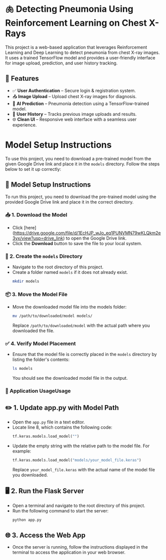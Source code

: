 # 🫁 Detecting Pneumonia Using Reinforcement Learning on Chest X-Rays

This project is a web-based application that leverages Reinforcement Learning and Deep Learning to detect pneumonia from chest X-ray images. It uses a trained TensorFlow model and provides a user-friendly interface for image upload, prediction, and user history tracking.
## 📌 Features

- ✅ **User Authentication** – Secure login & registration system.
- 📤 **Image Upload** – Upload chest X-ray images for diagnosis.
- 🧠 **AI Prediction** – Pneumonia detection using a TensorFlow-trained model.
- 📝 **User History** – Tracks previous image uploads and results.
- 🌐 **Clean UI** – Responsive web interface with a seamless user experience.

# Model Setup Instructions

To use this project, you need to download a pre-trained model from the given Google Drive link and place it in the `models` directory. Follow the steps below to set it up correctly:

## 🔧 Model Setup Instructions

To run this project, you need to download the pre-trained model using the provided Google Drive link and place it in the correct directory.

### 📥 1. Download the Model
   - Click [here] (https://drive.google.com/file/d/1EcHJP_wJo_eq1PUNVMN79wKLQkm2e3yx/view?usp=drive_link) to open the Google Drive link.
   - Click the **Download** button to save the file to your local system.

### 📁 2. Create the `models` Directory
   - Navigate to the root directory of this project.
   - Create a folder named `models` if it does not already exist.
     ```bash
     mkdir models
     ```

### 📦 3. Move the Model File
   - Move the downloaded model file into the models folder:
     ```bash
     mv /path/to/downloaded/model models/
     ```
     Replace `/path/to/downloaded/model` with the actual path where you downloaded the file.

### ✅ 4. Verify Model Placement
   - Ensure that the model file is correctly placed in the `models` directory by listing the folder's contents:
     ```bash
     ls models
     ```
     You should see the downloaded model file in the output.

### 🚀 Application UsageUsage

## ✏️ 1. Update app.py with Model Path
   - Open the `app.py` file in a text editor.
   - Locate line 8, which contains the following code:
     ```python
     tf.keras.models.load_model("")
     ```
   - Update the empty string with the relative path to the model file. For example:
     ```python
     tf.keras.models.load_model("models/your_model_file.keras")
     ```
     Replace `your_model_file.keras` with the actual name of the model file you downloaded.

## 🖥️ 2. Run the Flask Server
   - Open a terminal and navigate to the root directory of this project.
   - Run the following command to start the server:
     ```bash
     python app.py
     ```

## 🌐 3. Access the Web App
   - Once the server is running, follow the instructions displayed in the terminal to access the application in your web browser.



